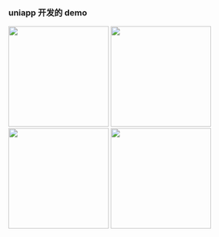 
<h3>uniapp 开发的 demo</h3>
<div>
<img src="https://github.com/wangzhongquan/uniapp-demo-1/blob/master/screen/1.png"
 width="200" />
 <img src="https://github.com/wangzhongquan/uniapp-demo-1/blob/master/screen/2.png"
  width="200" />
  <img src="https://github.com/wangzhongquan/uniapp-demo-1/blob/master/screen/3.png"
   width="200" />
   <img src="https://github.com/wangzhongquan/uniapp-demo-1/blob/master/screen/4.png"
    width="200" />
</div>

